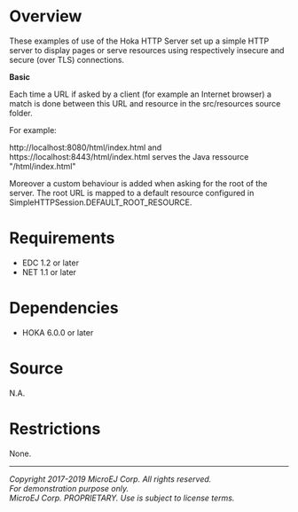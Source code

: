 # Overview

These examples of use of the Hoka HTTP Server set up a simple HTTP server to display pages or serve resources using respectively insecure and secure (over TLS) connections.

**Basic**

Each time a URL if asked by a client (for example an Internet browser) a match is done between this URL and resource in the src/resources source folder.

For example:

http://localhost:8080/html/index.html and https://localhost:8443/html/index.html serves the Java ressource "/html/index.html"

Moreover a custom behaviour is added when asking for the root of the server. The root URL is mapped to a default resource configured in SimpleHTTPSession.DEFAULT\_ROOT\_RESOURCE.

# Requirements

  - EDC 1.2 or later
  - NET 1.1 or later

# Dependencies

  - HOKA 6.0.0 or later
  
# Source

N.A.

# Restrictions

None.

  
---  
_Copyright 2017-2019 MicroEJ Corp. All rights reserved._  
_For demonstration purpose only._  
_MicroEJ Corp. PROPRIETARY. Use is subject to license terms._  